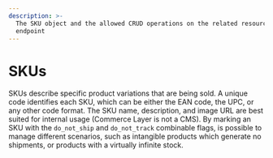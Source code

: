 ```yaml
---
description: >-
  The SKU object and the allowed CRUD operations on the related resource
  endpoint
---
```


# SKUs

SKUs describe specific product variations that are being sold. A unique code identifies each SKU, which can be either the EAN code, the UPC, or any other code format. The SKU name, description, and image URL are best suited for internal usage (Commerce Layer is not a CMS). By marking an SKU with the `do_not_ship` and `do_not_track` combinable flags, is possible to manage different scenarios, such as intangible products which generate no shipments, or products with a virtually infinite stock.
